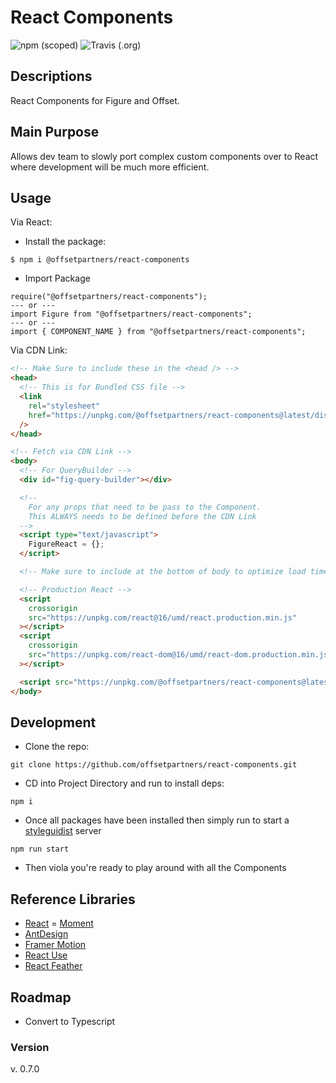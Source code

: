 # **React Components**

![npm (scoped)](https://img.shields.io/npm/v/@offsetpartners/react-components?style=for-the-badge) ![Travis (.org)](https://img.shields.io/travis/offsetpartners/react-components?style=for-the-badge)

## **Descriptions**

React Components for Figure and Offset.

## **Main Purpose**

Allows dev team to slowly port complex custom components over to React where development will be much more efficient.

## **Usage**

Via React:

- Install the package:

```properties
$ npm i @offsetpartners/react-components
```

- Import Package

```properties
require("@offsetpartners/react-components");
--- or ---
import Figure from "@offsetpartners/react-components";
--- or ---
import { COMPONENT_NAME } from "@offsetpartners/react-components";
```

Via CDN Link:

```html
<!-- Make Sure to include these in the <head /> -->
<head>
  <!-- This is for Bundled CSS file -->
  <link
    rel="stylesheet"
    href="https://unpkg.com/@offsetpartners/react-components@latest/dist/figure.css"
  />
</head>

<!-- Fetch via CDN Link -->
<body>
  <!-- For QueryBuilder -->
  <div id="fig-query-builder"></div>

  <!-- 
    For any props that need to be pass to the Component.
    This ALWAYS needs to be defined before the CDN Link
  -->
  <script type="text/javascript">
    FigureReact = {};
  </script>

  <!-- Make sure to include at the bottom of body to optimize load times -->

  <!-- Production React -->
  <script
    crossorigin
    src="https://unpkg.com/react@16/umd/react.production.min.js"
  ></script>
  <script
    crossorigin
    src="https://unpkg.com/react-dom@16/umd/react-dom.production.min.js"
  ></script>

  <script src="https://unpkg.com/@offsetpartners/react-components@latest/dist/figure.js"></script>
</body>
```

## **Development**

- Clone the repo:

```properties
git clone https://github.com/offsetpartners/react-components.git
```

- CD into Project Directory and run to install deps:

```properties
npm i
```

- Once all packages have been installed then simply run to start a [styleguidist](https://react-styleguidist.js.org/) server

```properties
npm run start
```

- Then viola you're ready to play around with all the Components

## **Reference Libraries**

- [React](https://reactjs.org/)
= [Moment](https://momentjs.com/)
- [AntDesign](https://ant.design/)
- [Framer Motion](https://www.framer.com/api/motion/)
- [React Use](https://github.com/streamich/react-use)
- [React Feather](https://github.com/feathericons/react-feather)

## **Roadmap**

- Convert to Typescript

### **Version**

v. 0.7.0
